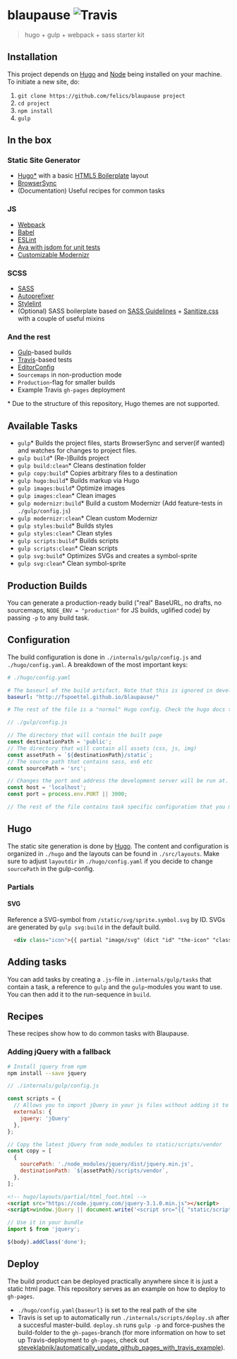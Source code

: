 # blaupause ![Travis](https://img.shields.io/travis/fspoettel/blaupause.svg?maxAge=2592000?style=flat-square)

> hugo + gulp + webpack + sass starter kit

## Installation

This project depends on [Hugo](https://gohugo.io) and [Node](http://nodejs.org/) being installed on your machine. To initiate a new site, do:

1. `git clone https://github.com/felics/blaupause project`
2. `cd project`
3. `npm install`
4. `gulp`

## In the box

### Static Site Generator

* [Hugo*](https://gohugo.io) with a basic [HTML5 Boilerplate](https://html5boilerplate.com/) layout
* [BrowserSync](http://www.browsersync.io/)
* (Documentation) Useful recipes for common tasks

### JS

* [Webpack](http://webpack.github.io)
* [Babel](babeljs.io)
* [ESLint](http://eslint.org/)
* [Ava with jsdom for unit tests](https://github.com/avajs/ava)
* [Customizable Modernizr](http://modernizr.com/)

### SCSS

* [SASS](http://sass-lang.com/)
* [Autoprefixer](https://github.com/postcss/autoprefixer)
* [Stylelint](http://stylelint.io/)
* (Optional) SASS boilerplate based on [SASS Guidelines](https://sass-guidelin.es/) + [Sanitize.css](https://github.com/10up/sanitize.css) with a couple of useful mixins

### And the rest

* [Gulp](http://gulpjs.com/)-based builds
* [Travis](https://travis-ci.org)-based tests
* [EditorConfig](http://editorconfig.org/)
* `Sourcemaps` in non-production mode
* `Production`-flag for smaller builds
* Example Travis `gh-pages` deployment

\* Due to the structure of this repository, Hugo themes are not supported.

## Available Tasks

* `gulp`* Builds the project files, starts BrowserSync and server(if wanted) and watches for changes to project files.
* `gulp build`* (Re-)Builds project
* `gulp build:clean`* Cleans destination folder
* `gulp copy:build`* Copies arbitrary files to a destination
* `gulp hugo:build`* Builds markup via Hugo
* `gulp images:build`* Optimize images
* `gulp images:clean`* Clean images
* `gulp modernizr:build`* Build a custom Modernizr (Add feature-tests in `./gulp/config.js`)
* `gulp modernizr:clean`* Clean custom Modernizr
* `gulp styles:build`* Builds styles
* `gulp styles:clean`* Clean styles
* `gulp scripts:build`* Builds scripts
* `gulp scripts:clean`* Clean scripts
* `gulp svg:build`* Optimizes SVGs and creates a symbol-sprite
* `gulp svg:clean`* Clean symbol-sprite

## Production Builds

You can generate a production-ready build ("real" BaseURL, no drafts, no sourcemaps, `NODE_ENV = "production"` for JS builds, uglified code) by passing `-p` to any build task.

## Configuration

The build configuration is done in `./internals/gulp/config.js` and `./hugo/config.yaml`. A breakdown of the most important keys:

``` yaml
# ./hugo/config.yaml

# The baseurl of the build artifact. Note that this is ignored in development mode
baseurl: "http://fspoettel.github.io/blaupause/"

# The rest of the file is a "normal" Hugo config. Check the hugo docs to see how it works if you are not familiar with it
```

``` js
// ./gulp/config.js

// The directory that will contain the built page
const destinationPath = 'public';
// The directory that will contain all assets (css, js, img)
const assetPath = `${destinationPath}/static`;
// The source path that contains sass, es6 etc
const sourcePath = 'src';

// Changes the port and address the development server will be run at. Also changes Hugo `baseurl` in dev-mode
const host = 'localhost';
const port = process.env.PORT || 3000;

// The rest of the file contains task specific configuration that you may or may not want to change
```
## Hugo

The static site generation is done by [Hugo](https://gohugo.io). The content and configuration is organized in `./hugo` and the layouts can be found in `./src/layouts`. Make sure to adjust `layoutdir` in `./hugo/config.yaml` if you decide to change `sourcePath` in the gulp-config.

### Partials

#### SVG

Reference a SVG-symbol from `/static/svg/sprite.symbol.svg` by ID. SVGs are generated by `gulp svg:build` in the default build.

``` html
  <div class="icon">{{ partial "image/svg" (dict "id" "the-icon" "class" "optional-class") }}</div>
```

## Adding tasks

You can add tasks by creating a `.js`-file in `.internals/gulp/tasks` that contain a task, a reference to `gulp` and the `gulp`-modules you want to use. You can then add it to the run-sequence in `build`.


## Recipes

These recipes show how to do common tasks with Blaupause.

### Adding jQuery with a fallback

``` bash
# Install jquery from npm
npm install --save jquery
```

``` js
// ./internals/gulp/config.js

const scripts = {
  // Allows you to import jQuery in your js files without adding it to your webpack bundle
  externals: {
    jquery: 'jQuery'
  },
};

// Copy the latest jQuery from node_modules to static/scripts/vendor
const copy = [
  {
    sourcePath: './node_modules/jquery/dist/jquery.min.js',
    destinationPath: `${assetPath}/scripts/vendor`,
  },
];
```

``` html
<!-- hugo/layouts/partial/html_foot.html -->
<script src="https://code.jquery.com/jquery-3.1.0.min.js"></script>
<script>window.jQuery || document.write('<script src="{{ "static/scripts/vendor/jquery.min.js" | relURL }}"><\/script>')</script>
```

``` js
// Use it in your bundle
import $ from 'jquery';

$(body).addClass('done');
```

## Deploy

The build product can be deployed practically anywhere since it is just a static html page. This repository serves as an example on how to deploy to `gh-pages`.

* `./hugo/config.yaml{baseurl}` is set to the real path of the site
* Travis is set up to automatically run `./internals/scripts/deploy.sh` after a succesful master-build. `deploy.sh` runs `gulp -p` and force-pushes the build-folder to the `gh-pages`-branch (for more information on how to set up Travis-deployment to `gh-pages`, check out [steveklabnik/automatically_update_github_pages_with_travis_example](https://github.com/steveklabnik/automatically_update_github_pages_with_travis_example)).
